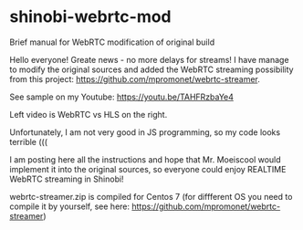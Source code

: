 # shinobi-webrtc-mod
Brief manual for WebRTC modification of original build

Hello everyone! Greate news - no more delays for streams! I have manage to modify the original sources and added the WebRTC streaming possibility from this project: https://github.com/mpromonet/webrtc-streamer.

See sample on my Youtube: https://youtu.be/TAHFRzbaYe4

Left video is WebRTC vs HLS on the right.

Unfortunately, I am not very good in JS programming, so my code looks terrible (((

I am posting here all the instructions and hope that Mr. Moeiscool would implement it into the original sources, so everyone could enjoy REALTIME WebRTC streaming in Shinobi!

webrtc-streamer.zip is compiled for Centos 7 (for diffferent OS you need to compile it by yourself, see here: https://github.com/mpromonet/webrtc-streamer)
